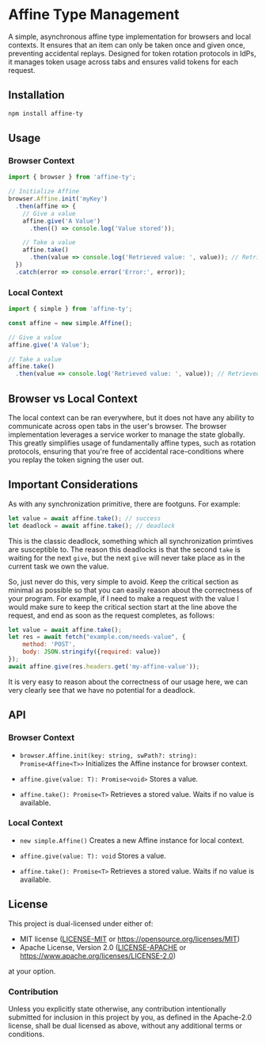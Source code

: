 # Affine Type Management

A simple, asynchronous affine type implementation for browsers and local contexts. It ensures that an item can only be 
taken once and given once, preventing accidental replays. Designed for token rotation protocols in IdPs, it manages 
token usage across tabs and ensures valid tokens for each request.

## Installation

```sh
npm install affine-ty
```

## Usage

### Browser Context

```js
import { browser } from 'affine-ty';

// Initialize Affine
browser.Affine.init('myKey')
  .then(affine => {
    // Give a value
    affine.give('A Value')
      .then(() => console.log('Value stored'));

    // Take a value
    affine.take()
      .then(value => console.log('Retrieved value: ', value)); // Retrieved value: A Value
  })
  .catch(error => console.error('Error:', error));
```

### Local Context

```js
import { simple } from 'affine-ty';

const affine = new simple.Affine();

// Give a value
affine.give('A Value');

// Take a value
affine.take()
  .then(value => console.log('Retrieved value: ', value)); // Retrieved value: A Value
```

## Browser vs Local Context

The local context can be ran everywhere, but it does not have any ability to communicate across open tabs in the 
user's browser. The browser implementation leverages a service worker to manage the state globally. This greatly
simplifies usage of fundamentally affine types, such as rotation protocols, ensuring that you're free of accidental 
race-conditions where you replay the token signing the user out.

## Important Considerations

As with any synchronization primitive, there are footguns. For example:

```js
let value = await affine.take(); // success
let deadlock = await affine.take(); // deadlock
```

This is the classic deadlock, something which all synchronization primtives are susceptible to. The reason this 
deadlocks is that the second `take` is waiting for the next `give`, but the next `give` will never take place as 
in the current task we own the value. 

So, just never do this, very simple to avoid. Keep the critical section as minimal as possible so that you can easily
reason about the correctness of your program. For example, if I need to make a request with the value I would make sure
to keep the critical section start at the line above the request, and end as soon as the request completes, as follows:

```js
let value = await affine.take();
let res = await fetch("example.com/needs-value", {
    method: 'POST',
    body: JSON.stringify({required: value})
});
await affine.give(res.headers.get('my-affine-value'));
```

It is very easy to reason about the correctness of our usage here, we can very clearly see that we have no potential
for a deadlock.

## API

### Browser Context

- `browser.Affine.init(key: string, swPath?: string): Promise<Affine<T>>`
  Initializes the Affine instance for browser context.

- `affine.give(value: T): Promise<void>`
  Stores a value.

- `affine.take(): Promise<T>`
  Retrieves a stored value. Waits if no value is available.

### Local Context

- `new simple.Affine()`
  Creates a new Affine instance for local context.

- `affine.give(value: T): void`
  Stores a value.

- `affine.take(): Promise<T>`
  Retrieves a stored value. Waits if no value is available.

## License

This project is dual-licensed under either of:

* MIT license ([LICENSE-MIT](LICENSE-MIT) or https://opensource.org/licenses/MIT)
* Apache License, Version 2.0 ([LICENSE-APACHE](LICENSE-APACHE) or https://www.apache.org/licenses/LICENSE-2.0)

at your option.

### Contribution

Unless you explicitly state otherwise, any contribution intentionally submitted for inclusion in this project by you, 
as defined in the Apache-2.0 license, shall be dual licensed as above, without any additional terms or conditions.
